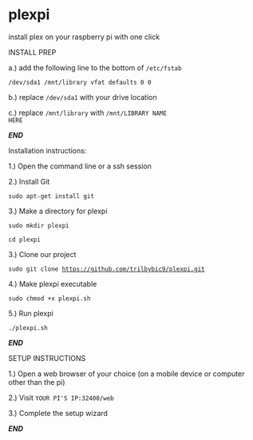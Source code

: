 # plexpi
install plex on your raspberry pi with one click

INSTALL PREP

a.) add the following line to the bottom of <code>/etc/fstab</code>

<code>/dev/sda1 /mnt/library vfat defaults 0 0</code>

b.) replace <code>/dev/sda1</code> with your drive location 

c.) replace <code>/mnt/library</code> with <code>/mnt/LIBRARY NAME HERE</code>

***END***

Installation instructions:

1.) Open the command line or a ssh session 

2.) Install Git

<code>sudo apt-get install git</code>

3.) Make a directory for plexpi

<code>sudo mkdir plexpi</code>

<code>cd plexpi</code>

3.) Clone our project

<code>sudo git clone https://github.com/trilbybic9/plexpi.git</code>

4.) Make plexpi executable 

<code>sudo chmod +x plexpi.sh</code>

5.) Run plexpi

<code>./plexpi.sh</code>

***END***

SETUP INSTRUCTIONS

1.) Open a web browser of your choice (on a mobile device or computer other than the pi)

2.) Visit <code>YOUR PI'S IP:32400/web</code>

3.) Complete the setup wizard

***END***
